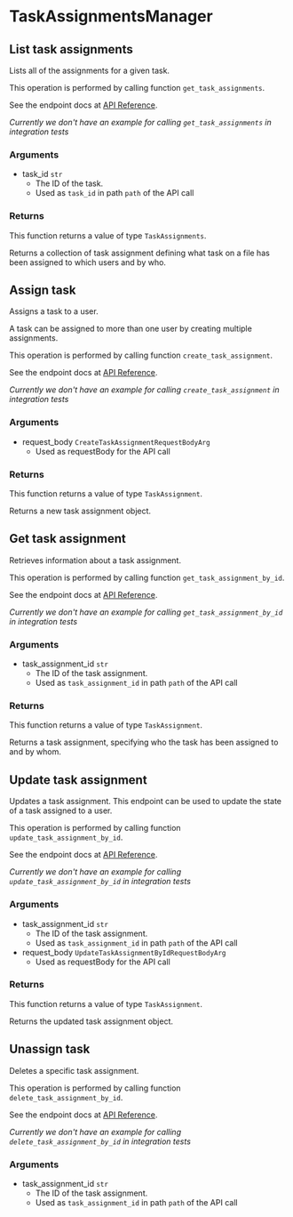 # TaskAssignmentsManager

## List task assignments

Lists all of the assignments for a given task.

This operation is performed by calling function `get_task_assignments`.

See the endpoint docs at
[API Reference](https://developer.box.com/reference/get-tasks-id-assignments/).

*Currently we don't have an example for calling `get_task_assignments` in integration tests*

### Arguments

- task_id `str`
  - The ID of the task.
  - Used as `task_id` in path `path` of the API call


### Returns

This function returns a value of type `TaskAssignments`.

Returns a collection of task assignment defining what task on
a file has been assigned to which users and by who.


## Assign task

Assigns a task to a user.

A task can be assigned to more than one user by creating multiple
assignments.

This operation is performed by calling function `create_task_assignment`.

See the endpoint docs at
[API Reference](https://developer.box.com/reference/post-task-assignments/).

*Currently we don't have an example for calling `create_task_assignment` in integration tests*

### Arguments

- request_body `CreateTaskAssignmentRequestBodyArg`
  - Used as requestBody for the API call


### Returns

This function returns a value of type `TaskAssignment`.

Returns a new task assignment object.


## Get task assignment

Retrieves information about a task assignment.

This operation is performed by calling function `get_task_assignment_by_id`.

See the endpoint docs at
[API Reference](https://developer.box.com/reference/get-task-assignments-id/).

*Currently we don't have an example for calling `get_task_assignment_by_id` in integration tests*

### Arguments

- task_assignment_id `str`
  - The ID of the task assignment.
  - Used as `task_assignment_id` in path `path` of the API call


### Returns

This function returns a value of type `TaskAssignment`.

Returns a task assignment, specifying who the task has been assigned to
and by whom.


## Update task assignment

Updates a task assignment. This endpoint can be
used to update the state of a task assigned to a user.

This operation is performed by calling function `update_task_assignment_by_id`.

See the endpoint docs at
[API Reference](https://developer.box.com/reference/put-task-assignments-id/).

*Currently we don't have an example for calling `update_task_assignment_by_id` in integration tests*

### Arguments

- task_assignment_id `str`
  - The ID of the task assignment.
  - Used as `task_assignment_id` in path `path` of the API call
- request_body `UpdateTaskAssignmentByIdRequestBodyArg`
  - Used as requestBody for the API call


### Returns

This function returns a value of type `TaskAssignment`.

Returns the updated task assignment object.


## Unassign task

Deletes a specific task assignment.

This operation is performed by calling function `delete_task_assignment_by_id`.

See the endpoint docs at
[API Reference](https://developer.box.com/reference/delete-task-assignments-id/).

*Currently we don't have an example for calling `delete_task_assignment_by_id` in integration tests*

### Arguments

- task_assignment_id `str`
  - The ID of the task assignment.
  - Used as `task_assignment_id` in path `path` of the API call


